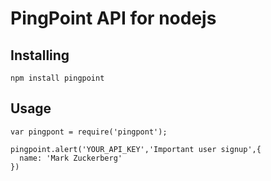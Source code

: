 # PingPoint API for nodejs

## Installing

```
npm install pingpoint
```

## Usage
```
var pingpont = require('pingpont');

pingpoint.alert('YOUR_API_KEY','Important user signup',{
  name: 'Mark Zuckerberg'
})
```
